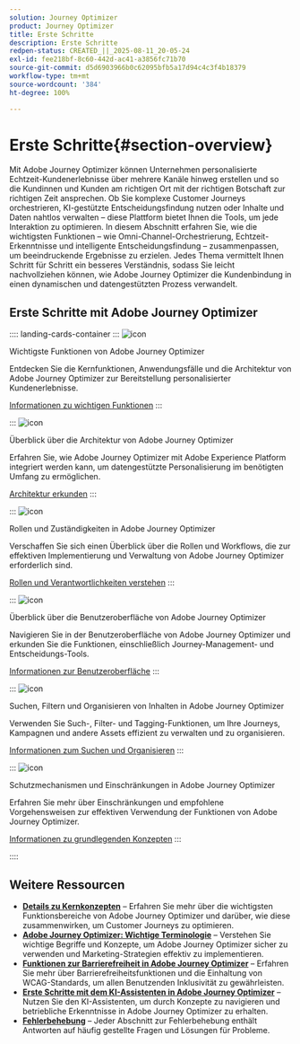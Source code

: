 ```yaml
---
solution: Journey Optimizer
product: Journey Optimizer
title: Erste Schritte
description: Erste Schritte
redpen-status: CREATED_||_2025-08-11_20-05-24
exl-id: fee218bf-8c60-442d-ac41-a3856fc71b70
source-git-commit: d5d6903966b0c62095bfb5a17d94c4c3f4b18379
workflow-type: tm+mt
source-wordcount: '384'
ht-degree: 100%

---
```


# Erste Schritte{#section-overview}

Mit Adobe Journey Optimizer können Unternehmen personalisierte Echtzeit-Kundenerlebnisse über mehrere Kanäle hinweg erstellen und so die Kundinnen und Kunden am richtigen Ort mit der richtigen Botschaft zur richtigen Zeit ansprechen. Ob Sie komplexe Customer Journeys orchestrieren, KI-gestützte Entscheidungsfindung nutzen oder Inhalte und Daten nahtlos verwalten – diese Plattform bietet Ihnen die Tools, um jede Interaktion zu optimieren. In diesem Abschnitt erfahren Sie, wie die wichtigsten Funktionen – wie Omni-Channel-Orchestrierung, Echtzeit-Erkenntnisse und intelligente Entscheidungsfindung – zusammenpassen, um beeindruckende Ergebnisse zu erzielen. Jedes Thema vermittelt Ihnen Schritt für Schritt ein besseres Verständnis, sodass Sie leicht nachvollziehen können, wie Adobe Journey Optimizer die Kundenbindung in einen dynamischen und datengestützten Prozess verwandelt.

## Erste Schritte mit Adobe Journey Optimizer

:::: landing-cards-container
:::
![icon](https://cdn.experienceleague.adobe.com/icons/book.svg?lang=de)

Wichtigste Funktionen von Adobe Journey Optimizer

Entdecken Sie die Kernfunktionen, Anwendungsfälle und die Architektur von Adobe Journey Optimizer zur Bereitstellung personalisierter Kundenerlebnisse.

[Informationen zu wichtigen Funktionen](../using/start/get-started.md)
:::

:::
![icon](https://cdn.experienceleague.adobe.com/icons/code-branch.svg?lang=de)

Überblick über die Architektur von Adobe Journey Optimizer

Erfahren Sie, wie Adobe Journey Optimizer mit Adobe Experience Platform integriert werden kann, um datengestützte Personalisierung im benötigten Umfang zu ermöglichen. 

[Architektur erkunden](../using/start/architecture-concepts-redpen.md)
:::

:::
![icon](https://cdn.experienceleague.adobe.com/icons/list-check.svg?lang=de)

Rollen und Zuständigkeiten in Adobe Journey Optimizer

Verschaffen Sie sich einen Überblick über die Rollen und Workflows, die zur effektiven Implementierung und Verwaltung von Adobe Journey Optimizer erforderlich sind.

[Rollen und Verantwortlichkeiten verstehen](../using/start/quick-start.md)
:::

:::
![icon](https://cdn.experienceleague.adobe.com/icons/gear.svg?lang=de)

Überblick über die Benutzeroberfläche von Adobe Journey Optimizer

Navigieren Sie in der Benutzeroberfläche von Adobe Journey Optimizer und erkunden Sie die Funktionen, einschließlich Journey-Management- und Entscheidungs-Tools.

[Informationen zur Benutzeroberfläche](../using/start/user-interface.md)
:::

:::
![icon](https://cdn.experienceleague.adobe.com/icons/circle-play.svg?lang=de)

Suchen, Filtern und Organisieren von Inhalten in Adobe Journey Optimizer

Verwenden Sie Such-, Filter- und Tagging-Funktionen, um Ihre Journeys, Kampagnen und andere Assets effizient zu verwalten und zu organisieren.

[Informationen zum Suchen und Organisieren](../using/start/search-filter-categorize.md)
:::

:::
![icon](https://cdn.experienceleague.adobe.com/icons/puzzle-piece.svg?lang=de)

Schutzmechanismen und Einschränkungen in Adobe Journey Optimizer

Erfahren Sie mehr über Einschränkungen und empfohlene Vorgehensweisen zur effektiven Verwendung der Funktionen von Adobe Journey Optimizer.

[Informationen zu grundlegenden Konzepten](../using/start/guardrails.md)
:::

::::


## Weitere Ressourcen

- **[Details zu Kernkonzepten](../using/start/functional-areas-redpen.md)** – Erfahren Sie mehr über die wichtigsten Funktionsbereiche von Adobe Journey Optimizer und darüber, wie diese zusammenwirken, um Customer Journeys zu optimieren.
- **[Adobe Journey Optimizer: Wichtige Terminologie](../using/start/terminology-md-redpen.md)** – Verstehen Sie wichtige Begriffe und Konzepte, um Adobe Journey Optimizer sicher zu verwenden und Marketing-Strategien effektiv zu implementieren.
- **[Funktionen zur Barrierefreiheit in Adobe Journey Optimizer](../using/start/accessibility.md)** – Erfahren Sie mehr über Barrierefreiheitsfunktionen und die Einhaltung von WCAG-Standards, um allen Benutzenden Inklusivität zu gewährleisten.
- **[Erste Schritte mit dem KI-Assistenten in Adobe Journey Optimizer](../using/start/ai-assistant.md)** – Nutzen Sie den KI-Assistenten, um durch Konzepte zu navigieren und betriebliche Erkenntnisse in Adobe Journey Optimizer zu erhalten.
- **[Fehlerbehebung](../using/start/troubleshooting.md)** – Jeder Abschnitt zur Fehlerbehebung enthält Antworten auf häufig gestellte Fragen und Lösungen für Probleme.

